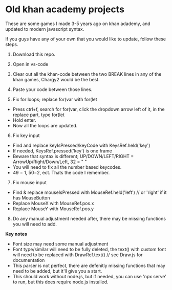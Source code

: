 # Old khan academy projects
These are some games I made 3-5 years ago on khan adademy, and updated to modern javascript syntax.

If you guys have any of your own that you would like to update, follow these steps.
1. Download this repo.
2. Open in vs-code
3. Clear out all the khan-code between the two BREAK lines in any of the khan games, Chargy2 would be the best.
4. Paste your code between those lines.
   
5. Fix for loops; replace for(var with for(let
- Press ctrl+f, search for for(var, click the dropdown arrow left of it, in the replace part, type for(let
- Hold enter.
- Now all the loops are updated.

6. Fix key input
- Find and replace keyIsPressed/keyCode with KeysRef.held('key')
- If needed, KeysRef.pressed('key') is one frame
- Beware that syntax is different; UP/DOWN/LEFT/RIGHT = ArrowUp/Right/Down/Left, 32 = " "
- You will need to fix all the number based keycodes.
- 49 = 1, 50=2, ect. Thats the code I remember.
   
7. Fix mouse input
- Find & replace mouseIsPressed with MouseRef.held('left') // or 'right' if it has MouseButton
- Replace MouseX with MouseRef.pos.x
- Replace MouseY with MouseRef.pos.y

8. Do any manual adjustment needed after, there may be missing functions you will need to add.
   
**Key notes**
- Font size may need some manual adjustment
- Font type/similar will need to be fully deleted, the text() with custom font will need to be replaced with DrawRef.text() // see Draw.js for documentation
- This parser is not perfect, there are defenitly missing functions that may need to be added, but it'll give you a start.
- This should work without node.js, but if needed, you can use 'npx serve' to run, but this does require node.js installed.
